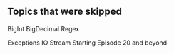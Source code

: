 ## Topics that were skipped

BigInt
BigDecimal
Regex

Exceptions
IO Stream Starting Episode 20 and beyond
